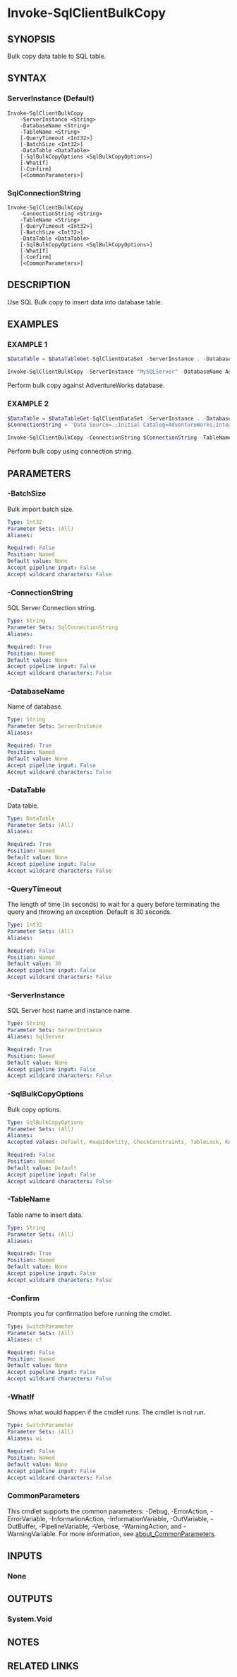 ﻿---
external help file: SqlServerTools-help.xml
Module Name: SqlServerTools
online version:
schema: 2.0.0
---

# Invoke-SqlClientBulkCopy

## SYNOPSIS
Bulk copy data table to SQL table.

## SYNTAX

### ServerInstance (Default)
```
Invoke-SqlClientBulkCopy
	-ServerInstance <String>
	-DatabaseName <String>
	-TableName <String>
	[-QueryTimeout <Int32>]
	[-BatchSize <Int32>]
	-DataTable <DataTable>
	[-SqlBulkCopyOptions <SqlBulkCopyOptions>]
	[-WhatIf]
	[-Confirm]
	[<CommonParameters>]
```

### SqlConnectionString
```
Invoke-SqlClientBulkCopy
	-ConnectionString <String>
	-TableName <String>
	[-QueryTimeout <Int32>]
	[-BatchSize <Int32>]
	-DataTable <DataTable>
	[-SqlBulkCopyOptions <SqlBulkCopyOptions>]
	[-WhatIf]
	[-Confirm]
	[<CommonParameters>]
```

## DESCRIPTION
Use SQL Bulk copy to insert data into database table.

## EXAMPLES

### EXAMPLE 1
```powershell
$DataTable = $DataTableGet-SqlClientDataSet -ServerInstance . -DatabaseName AdventureWorks -SqlCommandText 'SELECT * FROM sys.tables;*' -OutputAs DataTable

Invoke-SqlClientBulkCopy -ServerInstance "MySQLServer" -DatabaseName AdventureWorks -TableName "MyTable" -DataTable $DataTable
```

Perform bulk copy against AdventureWorks database.

### EXAMPLE 2
```powershell
$DataTable = $DataTableGet-SqlClientDataSet -ServerInstance . -DatabaseName AdventureWorks -SqlCommandText 'SELECT * FROM sys.tables;*' -OutputAs DataTable
$ConnectionString = 'Data Source=.;Initial Catalog=AdventureWorks;Integrated Security=True;'

Invoke-SqlClientBulkCopy -ConnectionString $ConnectionString -TableName "MyTable" -DataTable $DataTable
```

Perform bulk copy using connection string.

## PARAMETERS

### -BatchSize
Bulk import batch size.

```yaml
Type: Int32
Parameter Sets: (All)
Aliases:

Required: False
Position: Named
Default value: None
Accept pipeline input: False
Accept wildcard characters: False
```

### -ConnectionString
SQL Server Connection string.

```yaml
Type: String
Parameter Sets: SqlConnectionString
Aliases:

Required: True
Position: Named
Default value: None
Accept pipeline input: False
Accept wildcard characters: False
```

### -DatabaseName
Name of database.

```yaml
Type: String
Parameter Sets: ServerInstance
Aliases:

Required: True
Position: Named
Default value: None
Accept pipeline input: False
Accept wildcard characters: False
```

### -DataTable
Data table.

```yaml
Type: DataTable
Parameter Sets: (All)
Aliases:

Required: True
Position: Named
Default value: None
Accept pipeline input: False
Accept wildcard characters: False
```

### -QueryTimeout
The length of time (in seconds) to wait for a query before terminating the query and throwing an exception.
Default is 30 seconds.

```yaml
Type: Int32
Parameter Sets: (All)
Aliases:

Required: False
Position: Named
Default value: 30
Accept pipeline input: False
Accept wildcard characters: False
```

### -ServerInstance
SQL Server host name and instance name.

```yaml
Type: String
Parameter Sets: ServerInstance
Aliases: SqlServer

Required: True
Position: Named
Default value: None
Accept pipeline input: False
Accept wildcard characters: False
```

### -SqlBulkCopyOptions
Bulk copy options.

```yaml
Type: SqlBulkCopyOptions
Parameter Sets: (All)
Aliases:
Accepted values: Default, KeepIdentity, CheckConstraints, TableLock, KeepNulls, FireTriggers, UseInternalTransaction, AllowEncryptedValueModifications

Required: False
Position: Named
Default value: Default
Accept pipeline input: False
Accept wildcard characters: False
```

### -TableName
Table name to insert data.

```yaml
Type: String
Parameter Sets: (All)
Aliases:

Required: True
Position: Named
Default value: None
Accept pipeline input: False
Accept wildcard characters: False
```

### -Confirm
Prompts you for confirmation before running the cmdlet.

```yaml
Type: SwitchParameter
Parameter Sets: (All)
Aliases: cf

Required: False
Position: Named
Default value: None
Accept pipeline input: False
Accept wildcard characters: False
```

### -WhatIf
Shows what would happen if the cmdlet runs.
The cmdlet is not run.

```yaml
Type: SwitchParameter
Parameter Sets: (All)
Aliases: wi

Required: False
Position: Named
Default value: None
Accept pipeline input: False
Accept wildcard characters: False
```

### CommonParameters
This cmdlet supports the common parameters: -Debug, -ErrorAction, -ErrorVariable, -InformationAction, -InformationVariable, -OutVariable, -OutBuffer, -PipelineVariable, -Verbose, -WarningAction, and -WarningVariable. For more information, see [about_CommonParameters](http://go.microsoft.com/fwlink/?LinkID=113216).

## INPUTS

### None

## OUTPUTS

### System.Void

## NOTES

## RELATED LINKS
